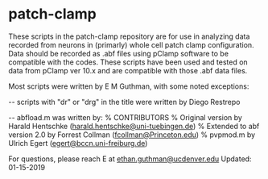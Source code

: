 # patch-clamp

These scripts in the patch-clamp repository are for use in analyzing data recorded from neurons in (primarly) whole cell patch clamp configuration. Data should be recorded as .abf files using pClamp software to be compatible with the codes. These scripts have been used and tested on data from pClamp ver 10.x and are compatible with those .abf data files.

Most scripts were written by E M Guthman, with some noted exceptions:

-- scripts with "dr" or "drg" in the title were written by Diego Restrepo 

-- abfload.m was written by:
% CONTRIBUTORS
%   Original version by Harald Hentschke (harald.hentschke@uni-tuebingen.de)
%   Extended to abf version 2.0 by Forrest Collman (fcollman@Princeton.edu)
%   pvpmod.m by Ulrich Egert (egert@bccn.uni-freiburg.de)

For questions, please reach E at ethan.guthman@ucdenver.edu
Updated: 01-15-2019
